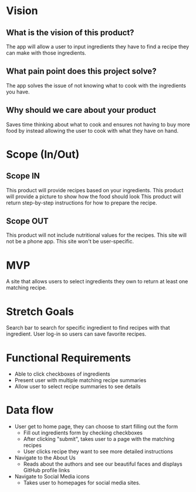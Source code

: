 # Vision

## What is the vision of this product?

The app will allow a user to input ingredients they have to find a recipe they can make with those ingredients.

## What pain point does this project solve?

The app solves the issue of not knowing what to cook with the ingredients you have.

## Why should we care about your product

Saves time thinking about what to cook and ensures not having to buy more food by instead allowing the user to cook with what they have on hand.

# Scope (In/Out)

## Scope IN

This product will provide recipes based on your ingredients.
This product will provide a picture to show how the food should look
This product will return step-by-step instructions for how to prepare the recipe.

## Scope OUT

This product will not include nutritional values for the recipes.
This site will not be a phone app.
This site won't be user-specific.

# MVP

A site that allows users to select ingredients they own to return at least one matching recipe.

# Stretch Goals

Search bar to search for specific ingredient to find recipes with that ingredient.
User log-in so users can save favorite recipes.

# Functional Requirements

- Able to click checkboxes of ingredients
- Present user with multiple matching recipe summaries
- Allow user to select recipe summaries to see details

# Data flow

- User get to home page, they can choose to start filling out the form
  - Fill out ingredients form by checking checkboxes
  - After clicking "submit", takes user to a page with the matching recipes
  - User clicks recipe they want to see more detailed instructions
- Navigate to the About Us
  - Reads about the authors and see our beautiful faces and displays GitHub profile links
- Navigate to Social Media icons
  - Takes user to homepages for social media sites.
